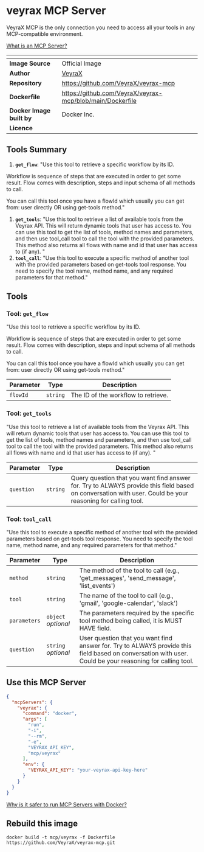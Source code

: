# veyrax MCP Server

VeyraX MCP is the only connection you need to access all your tools in any MCP-compatible environment.

[What is an MCP Server?](https://www.anthropic.com/news/model-context-protocol)

| <!-- --> | <!-- --> |
|-----------|---------|
| **Image Source** | Official Image |
| **Author** | [VeyraX](https://github.com/VeyraX) |
| **Repository** | https://github.com/VeyraX/veyrax-mcp |
| **Dockerfile** | https://github.com/VeyraX/veyrax-mcp/blob/main/Dockerfile |
| **Docker Image built by** | Docker Inc. |
| **Licence** |  |

## Tools Summary

 1. **`get_flow`**: "Use this tool to retrieve a specific workflow by its ID.

Workflow is sequence of steps that are executed in order to get some result. Flow comes with description, steps and input schema of all methods to call.

You can call this tool once you have a flowId which usually you can get from: user directly OR using get-tools method."
 1. **`get_tools`**: "Use this tool to retrieve a list of available tools from the Veyrax API.
This will return dynamic tools that user has access to.
You can use this tool to get the list of tools, method names and parameters, and then use tool_call tool to call the tool with the provided parameters.
This method also returns all flows with name and id that user has access to (if any).
"
 1. **`tool_call`**: "Use this tool to execute a specific method of another tool with the provided parameters based on get-tools tool response.
You need to specify the tool name, method name, and any required parameters for that method."

## Tools

### Tool: **`get_flow`**

"Use this tool to retrieve a specific workflow by its ID.

Workflow is sequence of steps that are executed in order to get some result. Flow comes with description, steps and input schema of all methods to call.

You can call this tool once you have a flowId which usually you can get from: user directly OR using get-tools method."

| Parameter | Type | Description |
| - | - | - |
| `flowId` | `string` | The ID of the workflow to retrieve. |

### Tool: **`get_tools`**

"Use this tool to retrieve a list of available tools from the Veyrax API.
This will return dynamic tools that user has access to.
You can use this tool to get the list of tools, method names and parameters, and then use tool_call tool to call the tool with the provided parameters.
This method also returns all flows with name and id that user has access to (if any).
"

| Parameter | Type | Description |
| - | - | - |
| `question` | `string` | Query question that you want find answer for. Try to ALWAYS provide this field based on conversation with user. Could be your reasoning for calling tool. |

### Tool: **`tool_call`**

"Use this tool to execute a specific method of another tool with the provided parameters based on get-tools tool response.
You need to specify the tool name, method name, and any required parameters for that method."

| Parameter | Type | Description |
| - | - | - |
| `method` | `string` | The method of the tool to call (e.g., 'get_messages', 'send_message', 'list_events') |
| `tool` | `string` | The name of the tool to call (e.g., 'gmail', 'google-calendar', 'slack') |
| `parameters` | `object` *optional* | The parameters required by the specific tool method being called, it is MUST HAVE field. |
| `question` | `string` *optional* | User question that you want find answer for. Try to ALWAYS provide this field based on conversation with user. Could be your reasoning for calling tool. |

## Use this MCP Server

```json
{
  "mcpServers": {
    "veyrax": {
      "command": "docker",
      "args": [
        "run",
        "-i",
        "--rm",
        "-e",
        "VEYRAX_API_KEY",
        "mcp/veyrax"
      ],
      "env": {
        "VEYRAX_API_KEY": "your-veyrax-api-key-here"
      }
    }
  }
}
```

[Why is it safer to run MCP Servers with Docker?](https://www.docker.com/blog/the-model-context-protocol-simplifying-building-ai-apps-with-anthropic-claude-desktop-and-docker/)

## Rebuild this image

```console
docker build -t mcp/veyrax -f Dockerfile https://github.com/VeyraX/veyrax-mcp.git
```

